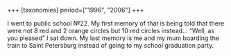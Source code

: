 +++
[taxonomies]
period=["1996", "2006"]
+++

I went to public school №22. My first memory of that is being told that there were not 8 red and 2 orange circles but 10 red circles instead… “Well, as you pleased” I sat down. My last memory is me and my mum boarding the train to Saint Petersburg instead of going to my school graduation party. 